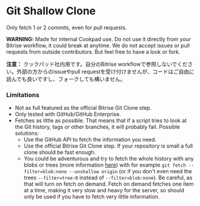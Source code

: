 # Git Shallow Clone

Only fetch 1 or 2 commits, even for pull requests.

**WARNING:** Made for internal Cookpad use. Do not use it directly from your Bitrise workflow, it could break at anytime. We do not accept issues or pull requests from outside contributors. But feel free to have a look or fork.

**注意：** クックパッド社内用です。自分のBitrise workflowで参照しないでください。外部の方からのissueやpull requestを受け付けませんが、コードはご自由に読んでも良いですし、フォークしても構いません。

### Limitations

- Not as full featured as the official Bitrise Git Clone step.
- Only tested with GitHub/GitHub Enterprise.
- Fetches as little as possible. That means that if a script tries to look at the Git history, tags or other branches, it will probably fail. Possible solutions:
  - Use the GitHub API to fetch the information you need.
  - Use the official Bitrise Git Clone step. If your repository is small a full clone should be fast enough.
  - You could be adventurous and try to fetch the whole history with any blobs or trees (more information [here](https://github.blog/2020-12-21-get-up-to-speed-with-partial-clone-and-shallow-clone/)) with for example `git fetch --filter=blob:none --unshallow origin` (or if you don't even need the trees `--filter=tree:0` instead of `--filter=blob:none`). Be careful, as that will turn on fetch on demand. Fetch on demand fetches one item at a time, making it very slow and heavy for the server, so should only be used if you have to fetch very little information.

